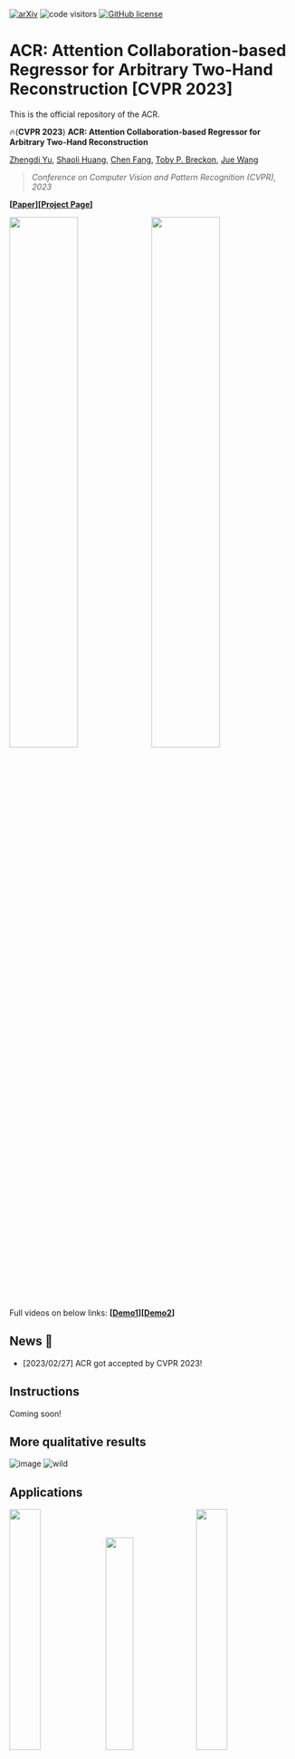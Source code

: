 [![arXiv](https://img.shields.io/badge/arXiv-2303.05938-b31b1b.svg)](https://arxiv.org/abs/2303.05938)
![code visitors](https://visitor-badge.glitch.me/badge?page_id=ZhengdiYu/Arbitrary-Hands-3D-Reconstruction)
[![GitHub license](https://img.shields.io/badge/license-Apache2.0-blue.svg)](https://github.com/ZhengdiYu/Arbitrary-Hands-3D-Reconstruction/blob/main/LICENSE)

# ACR: Attention Collaboration-based Regressor for Arbitrary Two-Hand Reconstruction [CVPR 2023]


This is the official repository of the ACR.

🔥(**CVPR 2023**) **ACR: Attention Collaboration-based Regressor for Arbitrary Two-Hand Reconstruction**

[Zhengdi Yu](https://github.com/ZhengdiYu), [Shaoli Huang](https://scholar.google.com/citations?user=o31BPFsAAAAJ&hl=en&oi=ao), [Chen Fang](http://fangchen.org/), [Toby P. Breckon](https://breckon.org/toby/research/), [Jue Wang](https://juewang725.github.io/)
> *Conference on Computer Vision and Pattern Recognition (CVPR), 2023*

**[[Paper](https://arxiv.org/abs/2303.05938)][[Project Page](https://semanticdh.github.io/ACR/)]**


<p float="left">
  <img src="docs/p1.GIF" width="49%" />
  <img src="docs/P2.GIF" width="49%" />
</p>

Full videos on below links:
**[[Demo1](https://www.youtube.com/watch?v=-HTr_-DLqCg)][[Demo2](https://www.youtube.com/watch?v=ntPdgn47sKw)]**



## News :triangular_flag_on_post:

- [2023/02/27] ACR got accepted by CVPR 2023!

## Instructions
Coming soon!


## More qualitative results
![image](https://user-images.githubusercontent.com/63605407/222917470-0daf33b4-868f-442d-8615-2fba6bf6e719.png)
![wild](https://user-images.githubusercontent.com/63605407/224312107-bb102043-80bc-48e3-829d-18248098a623.png)



## Applications
<p float="left">
  <img src="docs/1.gif" width="33%" />
  <img src="docs/2.gif" width="31%" />
  <img src="docs/3.gif" width="33%" />
</p>


<p float="left">
  <img src="docs/4.gif" width="49.5%" />
  <img src="docs/5.gif" width="49.5%" />
</p>

## Citation
```
@inproceedings{yu2023acr,
  title = {ACR: Attention Collaboration-based Regressor for Arbitrary Two-Hand Reconstruction},
  author = {Yu, Zhengdi and Huang, Shaoli and Chen, Fang and Breckon, Toby P.},
  booktitle = {Proceedings of the IEEE/CVF Conference on Computer Vision and Pattern Recognition (CVPR)},
  month     = {June},
  year      = {2023}
  }
```
